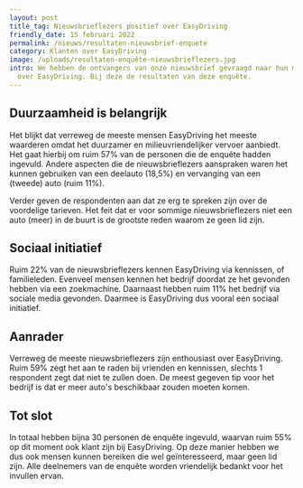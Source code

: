 ```yaml
---
layout: post
title_tag: Nieuwsbrieflezers positief over EasyDriving
friendly_date: 15 februari 2022
permalink: /nieuws/resultaten-nieuwsbrief-enquete
category: Klanten over EasyDriving
image: /uploads/resultaten-enquête-nieuwsbrieflezers.jpg
intro: We hebben de ontvangers van onze nieuwsbrief gevraagd naar hun mening
  over EasyDriving. Bij deze de resultaten van deze enquête.
---
```

## Duurzaamheid is belangrijk

Het blijkt dat verreweg de meeste mensen EasyDriving het meeste waarderen omdat het duurzamer en milieuvriendelijker vervoer aanbiedt. Het gaat hierbij om ruim 57% van de personen die de enquête hadden ingevuld. Andere aspecten die de nieuwsbrieflezers aanspraken waren het kunnen gebruiken van een deelauto (18,5%) en vervanging van een (tweede) auto (ruim 11%).

Verder geven de respondenten aan dat ze erg te spreken zijn over de voordelige tarieven. Het feit dat er voor sommige nieuwsbrieflezers niet een auto (meer) in de buurt is de grootste reden waarom ze geen lid zijn.

## Sociaal initiatief

Ruim 22% van de nieuwsbrieflezers kennen EasyDriving via kennissen, of familieleden. Evenveel mensen kennen het bedrijf doordat ze het gevonden hebben via een zoekmachine. Daarnaast hebben ruim 11% het bedrijf via sociale media gevonden. Daarmee is EasyDriving dus vooral een sociaal initiatief.

## Aanrader

Verreweg de meeste nieuwsbrieflezers zijn enthousiast over EasyDriving. Ruim 59% zegt het aan te raden bij vrienden en kennissen, slechts 1 respondent zegt dat niet te zullen doen. De meest gegeven tip voor het bedrijf is dat er meer auto's beschikbaar zouden moeten komen.

## Tot slot

In totaal hebben bijna 30 personen de enquête ingevuld, waarvan ruim 55% op dit moment ook klant zijn bij EasyDriving. Op deze manier hebben we dus ook mensen kunnen bereiken die wel geïnteresseerd, maar geen lid zijn. Alle deelnemers van de enquête worden vriendelijk bedankt voor het invullen ervan.